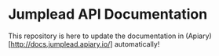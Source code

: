 Jumplead API Documentation
=================

This repository is here to update the documentation in (Apiary)[http://docs.jumplead.apiary.io/] automatically!
